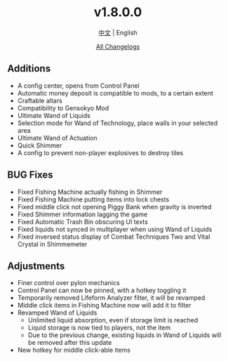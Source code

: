 ﻿<h1 align="center">v1.8.0.0</h1>

<div align="center">

[中文](../zh/v1.8.0.0.md) | English

[All Changelogs](../../ChangeLog-en.md)

</div>

## Additions

- A config center, opens from Control Panel
- Automatic money deposit is compatible to mods, to a certain extent
- Craftable altars
- Compatibility to Gensokyo Mod
- Ultimate Wand of Liquids
- Selection mode for Wand of Technology, place walls in your selected area
- Ultimate Wand of Actuation
- Quick Shimmer
- A config to prevent non-player explosives to destroy tiles

## BUG Fixes

- Fixed Fishing Machine actually fishing in Shimmer
- Fixed Fishing Machine putting items into lock chests
- Fixed middle click not opening Piggy Bank when gravity is inverted
- Fixed Shimmer information lagging the game
- Fixed Automatic Trash Bin obscuring UI texts
- Fixed liquids not synced in multiplayer when using Wand of Liquids
- Fixed inversed status display of Combat Techniques Two and Vital Crystal in Shimmemeter

## Adjustments

- Finer control over pylon mechanics
- Control Panel can now be pinned, with a hotkey toggling it
- Temporarily removed Lifeform Analyzer filter, it will be revamped
- Middle click items in Fishing Machine now will add it to filter
- Revamped Wand of Liquids
    - Unlimited liquid absorption, even if storage limit is reached
    - Liquid storage is now tied to players, not the item
    - Due to the previous change, existing liquids in Wand of Liquids will be removed after this update
- New hotkey for middle click-able items

